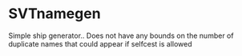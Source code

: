# SVTnamegen

Simple ship generator..
Does not have any bounds on the number of duplicate names that could appear if selfcest is allowed
